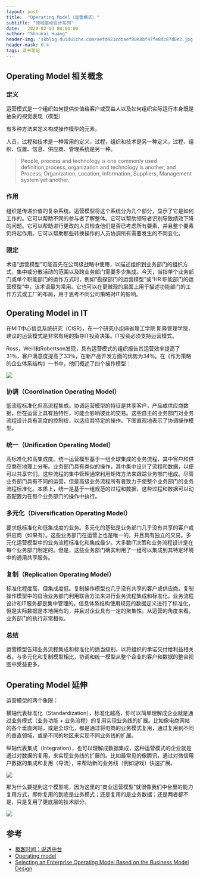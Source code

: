 ```yaml
---
layout: post
title:  "Operating Model（运营模式）"
subtitle: "领域驱动设计系列"
date:   2020-02-03 08:00:00
author: "Shoukai Huang"
header-img: 'skblog.duiduiche.com/aefd421cdbaef80e8bf47fe8dc87d0e2.jpg'
header-mask: 0.4
tags: 读书笔记
---
```


## Operating Model 相关概念

### 定义

运营模式是一个组织如何提供价值给客户或受益人以及如何组织实际运行本身既是抽象的视觉表现（模型）

有多种方法来定义构成操作模型的元素。

人员，过程和技术是一种常用的定义，过程，组织和技术是另一种定义，过程、组织、位置、信息、供应商、管理系统是另一种。

>People, process and technology is one commonly used definition,process, organization and technology is another, and Process, Organization, Location, Information, Suppliers, Management system yet another.

### 作用

组织是传递价值的复杂系统。运营模型将这个系统分为几个部分，显示了它是如何工作的。它可以帮助不同的参与者了解整体。它可以帮助领导者识别导致绩效下降的问题。它可以帮助进行更改的人员检查他们是否已考虑所有要素，并且整个要素仍将起作用。它可以帮助那些转换操作的人员协调所有需要发生的不同变化。

### 限定

术语“运营模型”可能首先在公司级战略中使用，以描述组织到业务部门的组织方式，集中或分散活动的范围以及跨业务部门需要多少集成。今天，当指单个业务部门或单个职能部门的运作方式时，例如“勘探部门的运营模型”或“HR 职能部门的运营模型”中，该术语最为常用。它也可以在更微观的层面上用于描述功能部门的工作方式或工厂的布局，用于思考不同公司策略对IT的影响。

## Operating Model in IT

在MIT中心信息系统研究（CISR），在一个研究小组麻省理工学院 斯隆管理学院，建议的运营模式是非常有用的指导IT投资决策。IT投资必须支持运营模式。

Ross，Weill和Robertson发现，具有运营模式的组织报告其运营效率提高了31％，客户满意度提高了33％，在新产品开发方面的优势为34％。在《作为策略的企业体系结构》一书中，他们概述了四个操作模型：

![](http://skblog.duiduiche.com/3b7d63182e6755ebeb238417ed29039d.jpg)

### 协调（Coordination Operating Model）

低流程标准化但高流程集成。协调运营模型的特征是共享客户，产品或供应商数据，但在运营上具有独特性，可能会影响彼此的交易。这些自主的业务部门对业务流程设计具有高度的控制权，以适应其特定的操作。下图直观地表示了协调操作模型。

### 统一（Unification Operating Model）

高标准化和高集成度。统一运营模型基于一组全球集成的业务流程，其中客户和供应商在地理上分布。业务部门具有类似的操作，其中集中设计了流程和数据，以便可以共享它们。这些流程的集​​中管理通常利用矩阵方法来跟踪业务部门组成。尽管业务部门具有不同的运营，但是高级业务流程所有者致力于使整个业务部门的业务流程标准化。本质上，统一是基于一组规范的过程和数据，这些过程和数据可以动态配置为在每个业务部门的操作中执行。

### 多元化（Diversification Operating Model）

要求低标准化和低集成度的业务。多元化的基础是业务部门几乎没有共享的客户或供应商（如果有）。这些业务部门在运营上也是唯一的，并且具有独立的交易。多元化运营模型中的业务流程标准化和集成最少。大多数IT决策和业务流程设计是在每个业务部门制定的。但是，这些业务部门确实利用了一组可以集成到其特定环境中的通用共享服务。

### 复制（Replication Operating Model）

标准化程度高，但集成度低。复制操作模型也几乎没有共享的客户或供应商。复制操作模型中的自治业务部门利用联合方法来进行业务流程集成和标准化。业务流程设计和IT服务都是集中管理的。信息体系结构使用规范的数据定义进行了标准化，但是实际数据是本地拥有的，并且对企业具有一定的聚集性。从运营的角度来看，业务部门的执行非常相似。

### 总结

运营模型告知业务流程集成和标准化的适当级别，以将组织的承诺交付给利益相关者。与多元化和复制模型相比，协调和统一模型从整个企业的客户和数据的整合视图中受益更多。

## Operating Model 延伸

运营模型的两个象限：

横轴代表标准化（Standardization），标准化越高，你可以简单理解成企业就是通过业务模式（业务功能 + 业务流程）的复用实现业务线的扩展。比如像电商网站的各个垂直网站，或是全球化，都是通过将电商的业务模式复用，通过复用到不同的垂直领域，或是不同的地区来实现不同业务线的扩展。

纵轴代表集成（Integration），也可以理解成数据集成，这种运营模式的企业就是通过对数据的复用，来实现业务线的扩展的。比如最常见的像腾讯，通过对微信用户数据的集成和复用（导流），来帮助新的业务线（例如游戏）快速扩展。

![](http://skblog.duiduiche.com/96cd3422ce7ca0f9d231d3635bafec0e.jpg)

那为什么要提到这个模型呢，因为这里的“商业运营模型”就很像我们中台里的能力复用方式，即你复用的到底是业务模式；还是复用的是业务数据；还是两者都不是，只是复用了更底层的技术部分。

![](http://skblog.duiduiche.com/f3a9c198009aab66e9875f321a68fab4.jpg)

## 参考

* [极客时间：说透中台](https://time.geekbang.org/)
* [Operating model](https://en.wikipedia.org/wiki/Operating_model)
* [Selecting an Enterprise Operating Model Based on the Business Model Design](https://labs.sogeti.com/selecting-an-enterprise-operating-model-based-on-the-business-model-design/)


